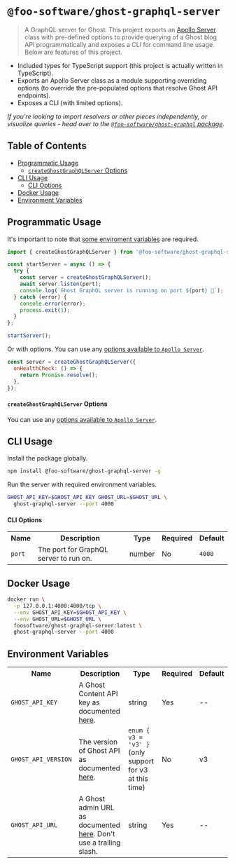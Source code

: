 # `@foo-software/ghost-graphql-server`

> A GraphQL server for Ghost. This project exports an [Apollo Server](https://www.apollographql.com/docs/apollo-server/) class with pre-defined options to provide querying of a Ghost blog API programmatically and exposes a CLI for command line usage. Below are features of this project.

- Included types for TypeScript support (this project is actually written in TypeScript).
- Exports an Apollo Server class as a module supporting overriding options (to override the pre-populated options that resolve Ghost API endpoints).
- Exposes a CLI (with limited options).

_If you're looking to import resolvers or other pieces independently, or visualize queries - head over to the [`@foo-software/ghost-graphql` package](https://github.com/foo-software/ghost-graphql/tree/master/packages/ghost-graphql)._

## Table of Contents

- [Programmatic Usage](#programmatic-usage)
  - [`createGhostGraphQLServer` Options](#createghostgraphqlserver-options)
- [CLI Usage](#cli-usage)
  - [CLI Options](#cli-options)
- [Docker Usage](#docker-usage)
- [Environment Variables](#environment-variables)

## Programmatic Usage

It's important to note that [some enviroment variables](#environment-variables) are required.

```javascript
import { createGhostGraphQLServer } from '@foo-software/ghost-graphql-server';

const startServer = async () => {
  try {
    const server = createGhostGraphQLServer();
    await server.listen(port);
    console.log(`Ghost GraphQL server is running on port ${port} 🚀`);
  } catch (error) {
    console.error(error);
    process.exit(1);
  }
};

startServer();
```

Or with options. You can use any [options available to `Apollo Server`](https://www.apollographql.com/docs/apollo-server/api/apollo-server/#options).

```javascript
const server = createGhostGraphQLServer({
  onHealthCheck: () => {
    return Promise.resolve();
  },
});
```

#### `createGhostGraphQLServer` Options

You can use any [options available to `Apollo Server`](https://www.apollographql.com/docs/apollo-server/api/apollo-server/#options).

## CLI Usage

Install the package globally.

```bash
npm install @foo-software/ghost-graphql-server -g
```

Run the server with required environment variables.

```bash
GHOST_API_KEY=$GHOST_API_KEY GHOST_URL=$GHOST_URL \
  ghost-graphql-server --port 4000
```

#### CLI Options

<table>
  <tr>
    <th>Name</th>
    <th>Description</th>
    <th>Type</th>
    <th>Required</th>
    <th>Default</th>
  </tr>
  <tr>
    <td><code>port</code></td>
    <td>The port for GraphQL server to run on.</td>
    <td>number</td>
    <td>No</td>
    <td><code>4000</code></td>
  </tr>
</table>

## Docker Usage

```bash
docker run \
  -p 127.0.0.1:4000:4000/tcp \
  --env GHOST_API_KEY=$GHOST_API_KEY \
  --env GHOST_URL=$GHOST_URL \
  foosoftware/ghost-graphql-server:latest \
  ghost-graphql-server --port 4000
```

## Environment Variables

<table>
  <tr>
    <th>Name</th>
    <th>Description</th>
    <th>Type</th>
    <th>Required</th>
    <th>Default</th>
  </tr>
  <tr>
    <td><code>GHOST_API_KEY</code></td>
    <td>A Ghost Content API key as documented <a href="https://ghost.org/docs/api/v3/content/#key">here</a>.</td>
    <td>string</td>
    <td>Yes</td>
    <td>--</td>
  </tr>
  <tr>
    <td><code>GHOST_API_VERSION</code></td>
    <td>The version of Ghost API as documented <a href="https://ghost.org/docs/api/v3/content/#path--version">here</a>.</td>
    <td><code>enum { v3 = 'v3' }</code>(only support for v3 at this time)</td>
    <td>No</td>
    <td>v3</td>
  </tr>
  <tr>
    <td><code>GHOST_API_URL</code></td>
    <td>A Ghost admin URL as documented <a href="https://ghost.org/docs/api/v3/content/#url">here</a>. Don't use a trailing slash.</td>
    <td>string</td>
    <td>Yes</td>
    <td>--</td>
  </tr>
</table>
